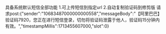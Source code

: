 具备系统默认短信全部功能
1.可上传短信到指定url
2.自动复制验证码到修剪版
请求post:{"sender":"10683487000000000558","messageBody":"【阿里巴巴】验证码7920，您正在进行短信登录，切勿将验证码泄露于他人，验证码15分钟内有效。","timestampMillis":1713455607000,"slot":0}
